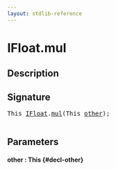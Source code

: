 ```yaml
---
layout: stdlib-reference
---
```


# IFloat\.mul

## Description





## Signature 

<pre>
<span class="code_keyword">This</span> <a href="/stdlib-reference/interfaces/IFloat/index" class="code_type">IFloat</a>.<a href="/stdlib-reference/interfaces/IFloat/mul">mul</a>(<span class="code_keyword">This</span> <a href="/stdlib-reference/interfaces/IFloat/mul#decl-other" class="code_param">other</a>);

</pre>

## Parameters

#### other  : This {#decl-other}

